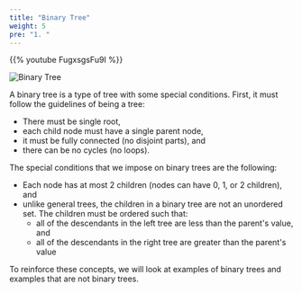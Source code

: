 ```yaml
---
title: "Binary Tree"
weight: 5
pre: "1. "
---
```

{{% youtube FugxsgsFu9I %}}

![Binary Tree](../../images/4/4Tree_Binary.png)

A binary tree is a type of tree with some special conditions. First, it must follow the guidelines of being a tree: 
- There must be single root,
- each child node must have a single parent node,
- it must be fully connected (no disjoint parts), and
- there can be no cycles (no loops).

The special conditions that we impose on binary trees are the following:
- Each node has at most 2 children (nodes can have 0, 1, or 2 children), and
- unlike general trees, the children in a binary tree are not an unordered set. The children must be ordered such that:
    - all of the descendants in the left tree are less than the parent's value, and
    - all of the descendants in the right tree are greater than the parent's value
    
 
To reinforce these concepts, we will look at examples of binary trees and examples that are not binary trees. 

